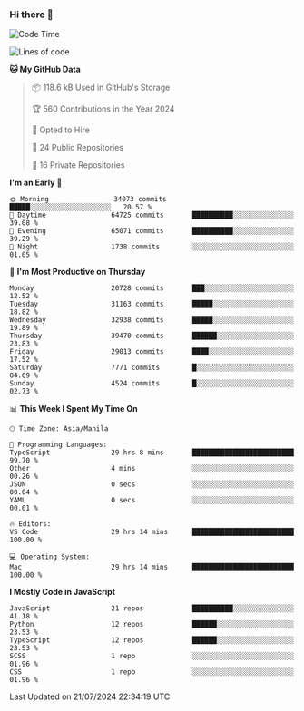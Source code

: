 ### Hi there 👋

<!--START_SECTION:waka-->
![Code Time](http://img.shields.io/badge/Code%20Time-880%20hrs%2040%20mins-blue)

![Lines of code](https://img.shields.io/badge/From%20Hello%20World%20I%27ve%20Written-65.5%20million%20lines%20of%20code-blue)

**🐱 My GitHub Data** 

> 📦 118.6 kB Used in GitHub's Storage 
 > 
> 🏆 560 Contributions in the Year 2024
 > 
> 💼 Opted to Hire
 > 
> 📜 24 Public Repositories 
 > 
> 🔑 16 Private Repositories 
 > 
**I'm an Early 🐤** 

```text
🌞 Morning                34073 commits       █████░░░░░░░░░░░░░░░░░░░░   20.57 % 
🌆 Daytime                64725 commits       ██████████░░░░░░░░░░░░░░░   39.08 % 
🌃 Evening                65071 commits       ██████████░░░░░░░░░░░░░░░   39.29 % 
🌙 Night                  1738 commits        ░░░░░░░░░░░░░░░░░░░░░░░░░   01.05 % 
```
📅 **I'm Most Productive on Thursday** 

```text
Monday                   20728 commits       ███░░░░░░░░░░░░░░░░░░░░░░   12.52 % 
Tuesday                  31163 commits       █████░░░░░░░░░░░░░░░░░░░░   18.82 % 
Wednesday                32938 commits       █████░░░░░░░░░░░░░░░░░░░░   19.89 % 
Thursday                 39470 commits       ██████░░░░░░░░░░░░░░░░░░░   23.83 % 
Friday                   29013 commits       ████░░░░░░░░░░░░░░░░░░░░░   17.52 % 
Saturday                 7771 commits        █░░░░░░░░░░░░░░░░░░░░░░░░   04.69 % 
Sunday                   4524 commits        █░░░░░░░░░░░░░░░░░░░░░░░░   02.73 % 
```


📊 **This Week I Spent My Time On** 

```text
🕑︎ Time Zone: Asia/Manila

💬 Programming Languages: 
TypeScript               29 hrs 8 mins       █████████████████████████   99.70 % 
Other                    4 mins              ░░░░░░░░░░░░░░░░░░░░░░░░░   00.26 % 
JSON                     0 secs              ░░░░░░░░░░░░░░░░░░░░░░░░░   00.04 % 
YAML                     0 secs              ░░░░░░░░░░░░░░░░░░░░░░░░░   00.01 % 

🔥 Editors: 
VS Code                  29 hrs 14 mins      █████████████████████████   100.00 % 

💻 Operating System: 
Mac                      29 hrs 14 mins      █████████████████████████   100.00 % 
```

**I Mostly Code in JavaScript** 

```text
JavaScript               21 repos            ██████████░░░░░░░░░░░░░░░   41.18 % 
Python                   12 repos            ██████░░░░░░░░░░░░░░░░░░░   23.53 % 
TypeScript               12 repos            ██████░░░░░░░░░░░░░░░░░░░   23.53 % 
SCSS                     1 repo              ░░░░░░░░░░░░░░░░░░░░░░░░░   01.96 % 
CSS                      1 repo              ░░░░░░░░░░░░░░░░░░░░░░░░░   01.96 % 
```




 Last Updated on 21/07/2024 22:34:19 UTC
<!--END_SECTION:waka-->
